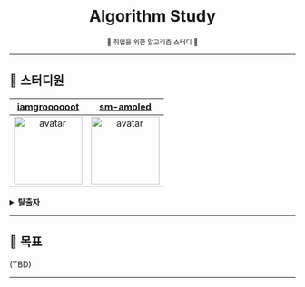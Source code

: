 <!-- PROJECT LOGO -->
<br />
<div align="center">
  <h1>Algorithm Study</h1>
  <small>🔄 취업을 위한 알고리즘 스터디 💼</small>
  <hr/>
</div>

## 👋 스터디원

|                                                                    [iamgroooooot](https://github.com/IamGroooooot)                                                                     |                                                                    [sm-amoled](https://github.com/sm-amoled)                                                                     |
| :---------------------------------------------------------------------------------------------------------------------------------------------------: | :-------------------------------------------------------------------------------------------------------------------------------------------------: |
| <img  width="120px" src="https://avatars.githubusercontent.com/u/38830620?s=460&u=ee445c0a1843e610f4cbabb612870f0d6dd1a36b&v=4" alt="avatar" /> | <img  width="120px" src="https://avatars.githubusercontent.com/u/39216546?s=460&u=0798fca0b98bfe3ab3323cf8060d8783786eecb3&v=4" alt="avatar" /> |

<details>

<summary><strong>탈출자</strong></summary>

|                                                                    [coodingpenguin](https://github.com/CoodingPenguin)                                                                     |                                               [jonyejin](https://github.com/jonyejin)                                               |
| :----------------------------------------------------------------------------------------------------------------------------------------------: | :--------------------------------------------------------------------------------------------------: |
| <img width="120px" src="https://avatars.githubusercontent.com/u/37505775?s=460&u=6a9e1f6647fbf95f99afeee82a3682e15fc6e959&v=4" alt="avatar" /> | <img width="120px" src="https://avatars.githubusercontent.com/u/77298353?s=460&v=4" alt="avatar" /> |

</details>

---

## 🚩 목표

(TBD)

---
